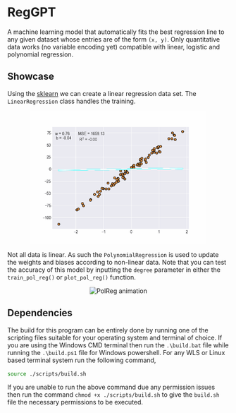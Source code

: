 # RegGPT

A machine learning model that automatically fits the best regression line to any given dataset whose entries are of the form `(x, y)`. Only quantitative data works (no variable encoding yet) compatible with linear, logistic and polynomial regression.

## Showcase 

Using the [sklearn](https://scikit-learn.org/stable/) we can create a linear regression data set. The `LinearRegression` class handles the training.

<p align = "center">
  <img src = "./assets/slr.gif" alt = "SLR animation" height = "300px">
</p>

Not all data is linear. As such the `PolynomialRegression` is used to update the weights and biases according to non-linear data. Note that you can test the accuracy of this model by inputting the `degree` parameter in either the `train_pol_reg()` or `plot_pol_reg()` function. 

<p align = "center">
  <img src = "./assets/pol_reg.gif" alt = "PolReg animation" height = "300px">
</p>

## Dependencies

The build for this program can be entirely done by running one of the scripting files suitable for your operating system and terminal of choice. If you are using the Windows CMD terminal then run the `.\build.bat` file while running the `.\build.ps1` file for Windows powershell. For any WLS or Linux based terminal system run the following command,

```bash
source ./scripts/build.sh
```
If you are unable to run the above command due any permission issues then run the command `chmod +x ./scripts/build.sh` to give the `build.sh` file the necessary permissions to be executed.
